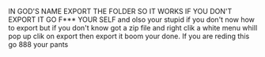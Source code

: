IN GOD'S NAME EXPORT THE FOLDER SO IT WORKS IF YOU DON'T EXPORT IT GO F*** YOUR SELF
and olso your stupid if you don't now how to export
but if you don't know got a zip file and right clik a white menu whill pop up clik on export then export it boom your done. If you are reding this go 888 your pants
